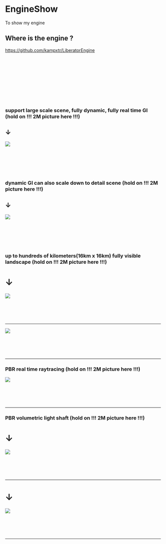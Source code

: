 # EngineShow
To show my engine

## Where is the engine ?
https://github.com/kampxtr/LiberatorEngine
<br>
<br>
<br>
<br>
<br>
<br>
<br>
<br>
<br>
<br>


### support large scale scene, fully dynamic, fully real time GI  (hold on !!! 2M picture here !!!)
## ↓
![](https://github.com/kampxtr/EngineShow/blob/master/screenshot/2018-5-20.png)
<br>
<br>
<br>
<br>
<br>
<br>

### dynamic GI can also scale down to detail scene  (hold on !!! 2M picture here !!!)
## ↓
![](https://github.com/kampxtr/EngineShow/blob/master/screenshot/2018-5-20.png)
<br>
<br>
<br>
<br>
<br>
<br>


### up to hundreds of kilometers(16km x 16km) fully visible landscape (hold on !!! 2M picture here !!!)
# ↓
![](https://github.com/kampxtr/EngineShow/blob/master/screenshot/2018-12-25.png)
<br>
<br>
<br>
<br>
<br>
***

![](https://github.com/kampxtr/EngineShow/blob/master/screenshot/2018-7-22.png)
<br>
<br>
<br>
<br>
<br>
***

### PBR real time raytracing (hold on !!! 2M picture here !!!)
![](https://github.com/kampxtr/EngineShow/blob/master/screenshot/2019-2-15.png)
<br>
<br>
<br>
<br>
<br>
***



### PBR volumetric light shaft (hold on !!! 2M picture here !!!)
# ↓
![](https://github.com/kampxtr/EngineShow/blob/master/screenshot/2018-9-19.png)
<br>
<br>
<br>
<br>
<br>
***

# ↓
![](https://github.com/kampxtr/LiberatorEngine/blob/master/screenshots/2018-8-11.png)
<br>
<br>
<br>
<br>
<br>
***




